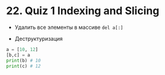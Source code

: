 # 22. Quiz 1 Indexing and Slicing

- Удалить все элементы в массиве `del a[:]`

- Деструктуризация
```python
a = [10, 12]
[b,c] = a
print(b) # 10
print(c) # 12
```